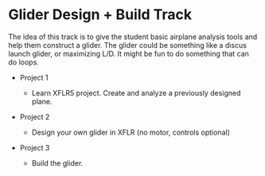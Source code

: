 # Glider Design + Build Track


The idea of this track is to give the student basic airplane analysis tools and help them construct a glider. The glider could be something like a discus launch glider, or maximizing L/D. It might be fun to do something that can do loops.

- Project 1
    - Learn XFLR5 project. Create and analyze a previously designed plane.

- Project 2
    - Design your own glider in XFLR (no motor, controls optional)

- Project 3
    - Build the glider.
